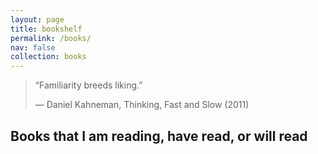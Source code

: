 ```yaml
---
layout: page
title: bookshelf
permalink: /books/
nav: false
collection: books
---
```


> “Familiarity breeds liking.”
>
> ― Daniel Kahneman, Thinking, Fast and Slow (2011) 

## Books that I am reading, have read, or will read
